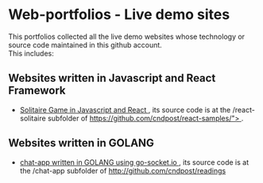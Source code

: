<h1>Web-portfolios - Live demo sites </h1>
This portfolios collected all the live demo websites whose technology or source code maintained in this github account.
<br>
This includes:
<br>
<h2>Websites written in Javascript and React Framework </h2>
<ul>
<li>
<a href="http://webportfolio.n2k.net:8080" >Solitaire Game in Javascript and React </a>, its source code is at
the /react-solitaire subfolder of <a href="https://github.com/cndpost/react-samples/"> https://github.com/cndpost/react-samples/"> </a>. 
</li>
</ul>
<h2>Websites written in GOLANG </h2>
<ul>
<li>
<a href="http://webportfolio.n2k.net:5000" >chat-app written in GOLANG using go-socket.io </a>,  its source code is at
the /chat-app subfolder of <a href="https://github.com/cndpost/readings/"> http://github.com/cndpost/readings </a>
</li>
</ul>



